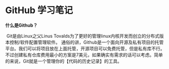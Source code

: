 # GitHub 学习笔记

**什么是Github？**

​	Git是由Linux之父Linus Tovalds为了更好的管理linux内核开发而创立的分布式版本控制/软件配置管理软件。
通俗的讲，Github是一个面向开源及私有项目的托管平台。我们可以将项目放在上面托管，开源项目可以免费托管，但是私有库不行。
不过创建私有仓库费用最小的方案是7美元，如果确实有需求的话可以考虑。简单的来说，Git就是一个管理你的【代码的历史记录】的工具。

 


